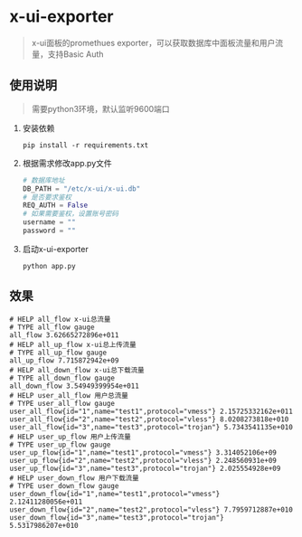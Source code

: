 # x-ui-exporter
> x-ui面板的promethues exporter，可以获取数据库中面板流量和用户流量，支持Basic Auth

## 使用说明
> 需要python3环境，默认监听9600端口
1. 安装依赖
   ```shell
   pip install -r requirements.txt
   ```
2. 根据需求修改app.py文件
   ```python
   # 数据库地址
   DB_PATH = "/etc/x-ui/x-ui.db"
   # 是否要求鉴权
   REQ_AUTH = False
   # 如果需要鉴权，设置账号密码
   username = ""
   password = ""
   ```
3. 启动x-ui-exporter
   ```shell
   python app.py 
   ```

## 效果
```text
# HELP all_flow x-ui总流量
# TYPE all_flow gauge
all_flow 3.62665272896e+011
# HELP all_up_flow x-ui总上传流量
# TYPE all_up_flow gauge
all_up_flow 7.715872942e+09
# HELP all_down_flow x-ui总下载流量
# TYPE all_down_flow gauge
all_down_flow 3.54949399954e+011
# HELP user_all_flow 用户总流量
# TYPE user_all_flow gauge
user_all_flow{id="1",name="test1",protocol="vmess"} 2.15725332162e+011
user_all_flow{id="2",name="test2",protocol="vless"} 8.0208273818e+010
user_all_flow{id="3",name="test3",protocol="trojan"} 5.7343541135e+010
# HELP user_up_flow 用户上传流量
# TYPE user_up_flow gauge
user_up_flow{id="1",name="test1",protocol="vmess"} 3.314052106e+09
user_up_flow{id="2",name="test2",protocol="vless"} 2.248560931e+09
user_up_flow{id="3",name="test3",protocol="trojan"} 2.025554928e+09
# HELP user_down_flow 用户下载流量
# TYPE user_down_flow gauge
user_down_flow{id="1",name="test1",protocol="vmess"} 2.12411280056e+011
user_down_flow{id="2",name="test2",protocol="vless"} 7.7959712887e+010
user_down_flow{id="3",name="test3",protocol="trojan"} 5.5317986207e+010
```